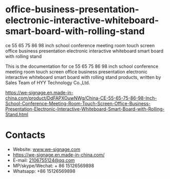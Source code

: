 # office-business-presentation-electronic-interactive-whiteboard-smart-board-with-rolling-stand
ce 55 65 75 86 98 inch school conference meeting room touch screen office business presentation electronic interactive whiteboard smart board with rolling stand

This is the documentation for ce 55 65 75 86 98 inch school conference meeting room touch screen office business presentation electronic interactive whiteboard smart board with rolling stand products, written by Sales Team of HYY Technology Co.,Ltd.

https://we-signage.en.made-in-china.com/product/DdFAPXOuwNWg/China-CE-55-65-75-86-98-Inch-School-Conference-Meeting-Room-Touch-Screen-Office-Business-Presentation-Electronic-Interactive-Whiteboard-Smart-Board-with-Rolling-Stand.html

# Contacts
- Website: www.we-signage.com
- https://we-signage.en.made-in-china.com/
- E-mail: 2106755124@qq.com
- MP/skype/Wechat: + 86 15126569898
- Whatsapp: +86 15126569898
